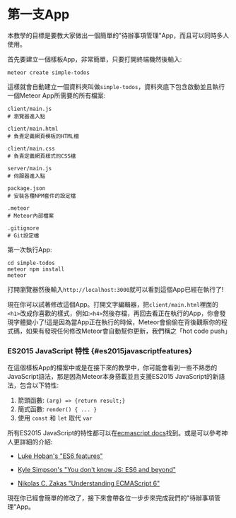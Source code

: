 # 第一支App

本教學的目標是要教大家做出一個簡單的"待辦事項管理"App，而且可以同時多人使用。

首先要建立一個樣板App，非常簡單，只要打開終端機然後輸入:

```
meteor create simple-todos
```

這樣就會自動建立一個資料夾叫做`simple-todos`，資料夾底下包含啟動並且執行一個Meteor App所需要的所有檔案:

```
client/main.js        
# 瀏覽器進入點

client/main.html      
# 負責定義網頁模板的HTML檔

client/main.css       
# 負責定義網頁樣式的CSS檔

server/main.js        
# 伺服器進入點

package.json          
# 安裝各種NPM套件的設定檔

.meteor               
# Meteor內部檔案

.gitignore            
# Git設定檔
```

第一次執行App:

```
cd simple-todos
meteor npm install
meteor
```

打開瀏覽器然後輸入`http://localhost:3000`就可以看到這個App已經在執行了!

現在你可以試著修改這個App。打開文字編輯器，把`client/main.html`裡面的`<h1>`改成你喜歡的樣式，例如:`<h4>`然後存檔，再回去看正在執行的App，你會發現字體變小了!這是因為當App正在執行的時候，Meteor會偷偷在背後觀察你的程式碼，如果有發現任何修改Meteor會自動幫你更新，我們稱之「hot code push」

### ES2015 JavaScript 特性 {#es2015javascriptfeatures}

在這個樣板App的檔案中或是在接下來的教學中，你可能會看到一些不熟悉的JavaScript語法，那是因為Meteor本身搭載並且支援ES2015 JavaScript的新語法，包含以下特性:

1. 箭頭函數: `(arg) => {return result;}`
2. 簡式函數: `render() { ... }`
3. 使用 `const` 和 `let` 取代 `var`

所有ES2015 JavaScript的特性都可以在[ecmascript docs](https://docs.meteor.com/#/full/ecmascript)找到。或是可以參考神人更詳細的介紹:

* [Luke Hoban's "ES6 features"](http://git.io/es6features)

* [Kyle Simpson's "You don't know JS: ES6 and beyond"](https://github.com/getify/You-Dont-Know-JS/tree/master/es6%20%26%20beyond)

* [Nikolas C. Zakas "Understanding ECMAScript 6"](https://github.com/nzakas/understandinges6)

現在你已經會簡單的修改了，接下來會帶各位一步步來完成我們的"待辦事項管理"App。

